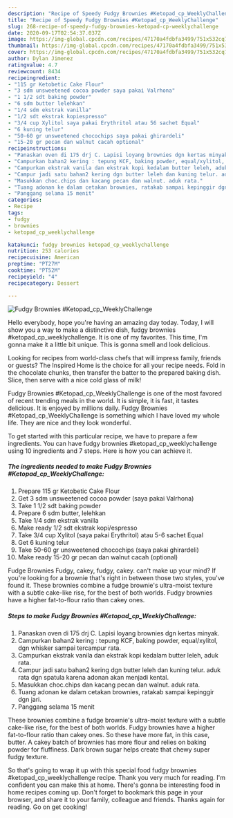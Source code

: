 ```yaml
---
description: "Recipe of Speedy Fudgy Brownies #Ketopad_cp_WeeklyChallenge"
title: "Recipe of Speedy Fudgy Brownies #Ketopad_cp_WeeklyChallenge"
slug: 268-recipe-of-speedy-fudgy-brownies-ketopad-cp-weeklychallenge
date: 2020-09-17T02:54:37.037Z
image: https://img-global.cpcdn.com/recipes/47170a4fdbfa3499/751x532cq70/fudgy-brownies-ketopad_cp_weeklychallenge-recipe-main-photo.jpg
thumbnail: https://img-global.cpcdn.com/recipes/47170a4fdbfa3499/751x532cq70/fudgy-brownies-ketopad_cp_weeklychallenge-recipe-main-photo.jpg
cover: https://img-global.cpcdn.com/recipes/47170a4fdbfa3499/751x532cq70/fudgy-brownies-ketopad_cp_weeklychallenge-recipe-main-photo.jpg
author: Dylan Jimenez
ratingvalue: 4.7
reviewcount: 8434
recipeingredient:
- "115 gr Ketobetic Cake Flour"
- "3 sdm unsweetened cocoa powder saya pakai Valrhona"
- "1 1/2 sdt baking powder"
- "6 sdm butter lelehkan"
- "1/4 sdm ekstrak vanilla"
- "1/2 sdt ekstrak kopiespresso"
- "3/4 cup Xylitol saya pakai Erythritol atau 56 sachet Equal"
- "6 kuning telur"
- "50-60 gr unsweetened chocochips saya pakai ghirardeli"
- "15-20 gr pecan dan walnut cacah optional"
recipeinstructions:
- "Panaskan oven di 175 drj C. Lapisi loyang brownies dgn kertas minyak."
- "Campurkan bahan2 kering : tepung KCF, baking powder, equal/xylitol, dgn whisker sampai tercampur rata."
- "Campurkan ekstrak vanila dan ekstrak kopi kedalam butter leleh, aduk rata."
- "Campur jadi satu bahan2 kering dgn butter leleh dan kuning telur. aduk rata dgn spatula karena adonan akan menjadi kental."
- "Masukkan choc.chips dan kacang pecan dan walnut. aduk rata."
- "Tuang adonan ke dalam cetakan brownies, ratakab sampai kepinggir dgn jari."
- "Panggang selama 15 menit"
categories:
- Recipe
tags:
- fudgy
- brownies
- ketopad_cp_weeklychallenge

katakunci: fudgy brownies ketopad_cp_weeklychallenge 
nutrition: 253 calories
recipecuisine: American
preptime: "PT27M"
cooktime: "PT52M"
recipeyield: "4"
recipecategory: Dessert

---
```



![Fudgy Brownies #Ketopad_cp_WeeklyChallenge](https://img-global.cpcdn.com/recipes/47170a4fdbfa3499/751x532cq70/fudgy-brownies-ketopad_cp_weeklychallenge-recipe-main-photo.jpg)

Hello everybody, hope you're having an amazing day today. Today, I will show you a way to make a distinctive dish, fudgy brownies #ketopad_cp_weeklychallenge. It is one of my favorites. This time, I'm gonna make it a little bit unique. This is gonna smell and look delicious.

Looking for recipes from world-class chefs that will impress family, friends or guests? The Inspired Home is the choice for all your recipe needs. Fold in the chocolate chunks, then transfer the batter to the prepared baking dish. Slice, then serve with a nice cold glass of milk!

Fudgy Brownies #Ketopad_cp_WeeklyChallenge is one of the most favored of recent trending meals in the world. It is simple, it is fast, it tastes delicious. It is enjoyed by millions daily. Fudgy Brownies #Ketopad_cp_WeeklyChallenge is something which I have loved my whole life. They are nice and they look wonderful.


To get started with this particular recipe, we have to prepare a few ingredients. You can have fudgy brownies #ketopad_cp_weeklychallenge using 10 ingredients and 7 steps. Here is how you can achieve it.

<!--inarticleads1-->

##### The ingredients needed to make Fudgy Brownies #Ketopad_cp_WeeklyChallenge:

1. Prepare 115 gr Ketobetic Cake Flour
1. Get 3 sdm unsweetened cocoa powder (saya pakai Valrhona)
1. Take 1 1/2 sdt baking powder
1. Prepare 6 sdm butter, lelehkan
1. Take 1/4 sdm ekstrak vanilla
1. Make ready 1/2 sdt ekstrak kopi/espresso
1. Take 3/4 cup Xylitol (saya pakai Erythritol) atau 5-6 sachet Equal
1. Get 6 kuning telur
1. Take 50-60 gr unsweetened chocochips (saya pakai ghirardeli)
1. Make ready 15-20 gr pecan dan walnut cacah (optional)


Fudge Brownies Fudgy, cakey, fudgy, cakey. can&#39;t make up your mind? If you&#39;re looking for a brownie that&#39;s right in between those two styles, you&#39;ve found it. These brownies combine a fudge brownie&#39;s ultra-moist texture with a subtle cake-like rise, for the best of both worlds. Fudgy brownies have a higher fat-to-flour ratio than cakey ones. 

<!--inarticleads2-->

##### Steps to make Fudgy Brownies #Ketopad_cp_WeeklyChallenge:

1. Panaskan oven di 175 drj C. Lapisi loyang brownies dgn kertas minyak.
1. Campurkan bahan2 kering : tepung KCF, baking powder, equal/xylitol, dgn whisker sampai tercampur rata.
1. Campurkan ekstrak vanila dan ekstrak kopi kedalam butter leleh, aduk rata.
1. Campur jadi satu bahan2 kering dgn butter leleh dan kuning telur. aduk rata dgn spatula karena adonan akan menjadi kental.
1. Masukkan choc.chips dan kacang pecan dan walnut. aduk rata.
1. Tuang adonan ke dalam cetakan brownies, ratakab sampai kepinggir dgn jari.
1. Panggang selama 15 menit


These brownies combine a fudge brownie&#39;s ultra-moist texture with a subtle cake-like rise, for the best of both worlds. Fudgy brownies have a higher fat-to-flour ratio than cakey ones. So these have more fat, in this case, butter. A cakey batch of brownies has more flour and relies on baking powder for fluffiness. Dark brown sugar helps create that chewy super fudgy texture. 

So that's going to wrap it up with this special food fudgy brownies #ketopad_cp_weeklychallenge recipe. Thank you very much for reading. I'm confident you can make this at home. There's gonna be interesting food in home recipes coming up. Don't forget to bookmark this page in your browser, and share it to your family, colleague and friends. Thanks again for reading. Go on get cooking!
